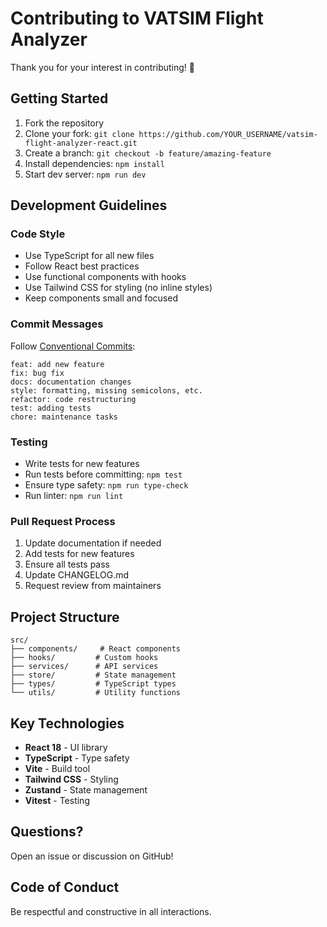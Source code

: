 # Contributing to VATSIM Flight Analyzer

Thank you for your interest in contributing! 🎉

## Getting Started

1. Fork the repository
2. Clone your fork: `git clone https://github.com/YOUR_USERNAME/vatsim-flight-analyzer-react.git`
3. Create a branch: `git checkout -b feature/amazing-feature`
4. Install dependencies: `npm install`
5. Start dev server: `npm run dev`

## Development Guidelines

### Code Style

- Use TypeScript for all new files
- Follow React best practices
- Use functional components with hooks
- Use Tailwind CSS for styling (no inline styles)
- Keep components small and focused

### Commit Messages

Follow [Conventional Commits](https://www.conventionalcommits.org/):

```
feat: add new feature
fix: bug fix
docs: documentation changes
style: formatting, missing semicolons, etc.
refactor: code restructuring
test: adding tests
chore: maintenance tasks
```

### Testing

- Write tests for new features
- Run tests before committing: `npm test`
- Ensure type safety: `npm run type-check`
- Run linter: `npm run lint`

### Pull Request Process

1. Update documentation if needed
2. Add tests for new features
3. Ensure all tests pass
4. Update CHANGELOG.md
5. Request review from maintainers

## Project Structure

```
src/
├── components/     # React components
├── hooks/         # Custom hooks
├── services/      # API services
├── store/         # State management
├── types/         # TypeScript types
└── utils/         # Utility functions
```

## Key Technologies

- **React 18** - UI library
- **TypeScript** - Type safety
- **Vite** - Build tool
- **Tailwind CSS** - Styling
- **Zustand** - State management
- **Vitest** - Testing

## Questions?

Open an issue or discussion on GitHub!

## Code of Conduct

Be respectful and constructive in all interactions.
